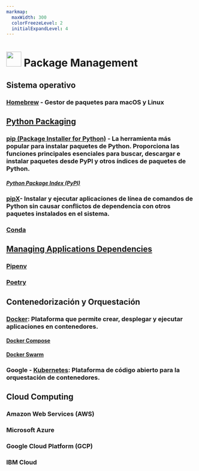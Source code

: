 ```yaml
---
markmap:
  maxWidth: 300
  colorFreezeLevel: 2
  initialExpandLevel: 4
---
```


# <img src='https://i.imgur.com/5WuXRVs.png' style='height:40px;width:auto'> Package Management

## Sistema operativo

### [Homebrew](./brew/brew_terminal.md) - Gestor de paquetes para macOS y Linux

## [Python Packaging](https://packaging.python.org)

### [pip (Package Installer for Python)](./pip/pip_terminal.md) - La herramienta más popular para instalar paquetes de Python. Proporciona las funciones principales esenciales para buscar, descargar e instalar paquetes desde PyPI y otros índices de paquetes de Python.
##### [Python Package Index (PyPI)](https://pypi.org/)

### [pipX](./pipx/pipx_terminal.md)- Instalar y ejecutar aplicaciones de línea de comandos de Python sin causar conflictos de dependencia con otros paquetes instalados en el sistema.

### [Conda](./conda/conda.md)

## [Managing Applications Dependencies](https://packaging.python.org/en/latest/tutorials/managing-dependencies/)

### [Pipenv](./pipenv/pipenv.md)

### [Poetry](./poetry/poetry_terminal.md)

## Contenedorización y Orquestación
### [Docker](./docker/index.md): Plataforma que permite crear, desplegar y ejecutar aplicaciones en contenedores.
#### [Docker Compose](./docker/docker_compose.md)
#### [Docker Swarm](./docker/docker_swarm.md.md)
### Google - [Kubernetes](https://kubernetes.io/es/): Plataforma de código abierto para la orquestación de contenedores.

## Cloud Computing
### Amazon Web Services (AWS)
### Microsoft Azure
### Google Cloud Platform (GCP)
### IBM Cloud
